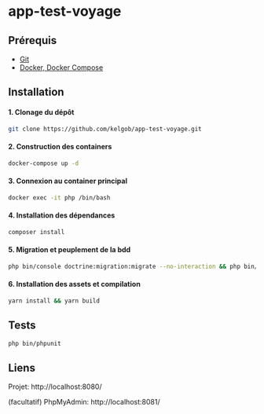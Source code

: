 # app-test-voyage

## Prérequis
- [Git][GitUrl]
- [Docker, Docker Compose][DockerUrl]

## Installation
#### 1. Clonage du dépôt
```sh
git clone https://github.com/kelgob/app-test-voyage.git
```

#### 2. Construction des containers
```sh
docker-compose up -d
```

#### 3. Connexion au container principal
```sh
docker exec -it php /bin/bash
```

#### 4. Installation des dépendances
```sh
composer install
``` 

#### 5. Migration et peuplement de la bdd
```sh
php bin/console doctrine:migration:migrate --no-interaction && php bin/console app:init-db
```

#### 6. Installation des assets et compilation
```sh
yarn install && yarn build
```

## Tests
```sh
php bin/phpunit
```

## Liens
Projet: http://localhost:8080/

(facultatif) PhpMyAdmin: http://localhost:8081/

[GitUrl]: <https://git-scm.com/>
[DockerUrl]: <https://www.docker.com/>